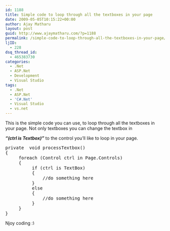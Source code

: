 ```yaml
---
id: 1188
title: Simple code to loop through all the textboxes in your page
date: 2009-05-05T10:15:22+00:00
author: Ajay Matharu
layout: post
guid: http://www.ajaymatharu.com/?p=1188
permalink: /simple-code-to-loop-through-all-the-textboxes-in-your-page/
ljID:
  - 228
dsq_thread_id:
  - 465383730
categories:
  - .Net
  - ASP.Net
  - Development
  - Visual Studio
tags:
  - .Net
  - ASP.Net
  - 'C#.Net'
  - Visual Studio
  - vs.net
---
```

This is the simple code you can use, to loop through all the textboxes in your page. Not only textboxes you can change the textbox in
  
_**&#8220;(ctrl is Textbox)&#8221;**_ to the control you&#8217;ll like to loop in your page.

<pre name="code" class="c-sharp">private  void processTextbox()
{
     foreach (Control ctrl in Page.Controls)
     {
          if (ctrl is TextBox)
          {
              //do something here
          }
          else
          {
              //do something here
          }
     }
}
</pre>

Njoy coding <img src="http://www.ajaymatharu.com/wp-includes/images/smilies/simple-smile.png" alt=":)" class="wp-smiley" style="height: 1em; max-height: 1em;" />